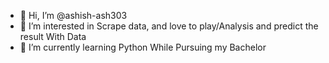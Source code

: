 - 👋 Hi, I’m @ashish-ash303
- 👀 I’m interested in Scrape data, and love to play/Analysis and predict the result  With Data 
- 🌱 I’m currently learning Python While Pursuing my Bachelor


